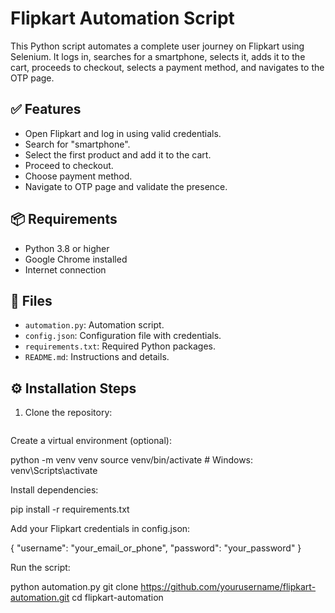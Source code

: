 # Flipkart Automation Script

This Python script automates a complete user journey on Flipkart using Selenium. It logs in, searches for a smartphone, selects it, adds it to the cart, proceeds to checkout, selects a payment method, and navigates to the OTP page.

## ✅ Features
- Open Flipkart and log in using valid credentials.
- Search for "smartphone".
- Select the first product and add it to the cart.
- Proceed to checkout.
- Choose payment method.
- Navigate to OTP page and validate the presence.

## 📦 Requirements
- Python 3.8 or higher
- Google Chrome installed
- Internet connection

## 📂 Files
- `automation.py`: Automation script.
- `config.json`: Configuration file with credentials.
- `requirements.txt`: Required Python packages.
- `README.md`: Instructions and details.

## ⚙ Installation Steps

1. Clone the repository:
   ```bash
Create a virtual environment (optional):

python -m venv venv
source venv/bin/activate  # Windows: venv\Scripts\activate


Install dependencies:

pip install -r requirements.txt


Add your Flipkart credentials in config.json:

{
  "username": "your_email_or_phone",
  "password": "your_password"
}


Run the script:

python automation.py
   git clone https://github.com/yourusername/flipkart-automation.git
   cd flipkart-automation
